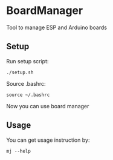 # BoardManager
Tool to manage ESP and Arduino boards

## Setup
Run setup script:

    ./setup.sh

Source .bashrc:

    source ~/.bashrc

Now you can use board manager

## Usage
You can get usage instruction by:

    mj --help

